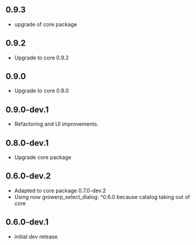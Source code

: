 ## 0.9.3
* upgrade of core package

## 0.9.2

* Upgrade to core 0.9.2

## 0.9.0

* Upgrade to core 0.9.0

## 0.9.0-dev.1

* Refactoring and UI improvements.

## 0.8.0-dev.1

* Upgrade core package

## 0.6.0-dev.2

* Adapted to core package 0.7.0-dev.2
* Using now growerp_select_dialog:  ^0.6.0 because catalog taking out of core

## 0.6.0-dev.1

* initial dev release.
